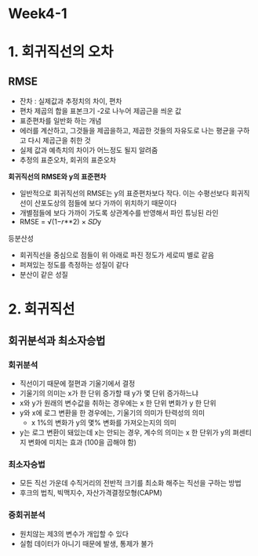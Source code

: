 # Week4-1

# 1. 회귀직선의 오차

## RMSE

- 잔차 : 실제값과 추정치의 차이, 편차
- 편차 제곱의 합을 표본크기 -2로 나누어 제곱근을 씌운 값
- 표준편차를 일반화 하는 개념
- 에러를 계산하고, 그것들을 제곱을하고, 제곱한 것들의 자유도로 나는 평균을 구하고 다시 제곱근을 취한 것
- 실제 값과 예측치의 차이가 어느정도 될지 알려줌
- 추정의 표준오차, 회귀의 표준오차

**회귀직선의 RMSE와 y의 표준편차**

- 일반적으로 회귀직선의 RMSE는 y의 표준편차보다 작다. 이는 수평선보다 회귀직선이 산포도상의 점들에 보다 가까이 위치하기 때문이다
- 개별점들에 보다 가까이 가도록 상관계수를 반영해서 파인 튜닝된 라인
- RMSE = √(1−𝑟**2) × 𝑆𝐷y

등분산성

- 회귀직선을 중심으로 점들이 위 아래로 파진 정도가 세로띠 별로 같음
- 퍼져있는 정도를 측정하는 성질이 같다
- 분산이 같은 성질

# 2. 회귀직선

## 회귀분석과 최소자승법

### **회귀분석**

- 직선이기 때문에 절편과 기울기에서 결정
- 기울기의 의미는 x가 한 단위 증가할 때 y가 몇 단위 증가하느냐
- x와 y가 원래의 변수값을 취하는 경우에는 x 한 단위 변화가 y 한 단위
- y와 x에 로그 변환을 한 경우에는, 기울기의 의미가 탄력성의 의미
    - x 1%의 변화가 y의 몇% 변화를 가져오는지의 의미
- y는 로그 변환이 돼있는데 x는 안되는 경우, 계수의 의미는 x 한 단위가 y의 펴센티지 변화에 미치는 효과 (100을 곱해야 함)

### 최소자승법

- 모든 직선 가운데 수직거리의 전반적 크기를 최소화 해주는 직선을 구하는 방법
- 후크의 법칙, 빅맥지수, 자산가격결정모형(CAPM)

### 중회귀분석

- 원치않는 제3의 변수가 개입할 수 있다
- 실험 데이터가 아니기 때문에 발생, 통제가 불가